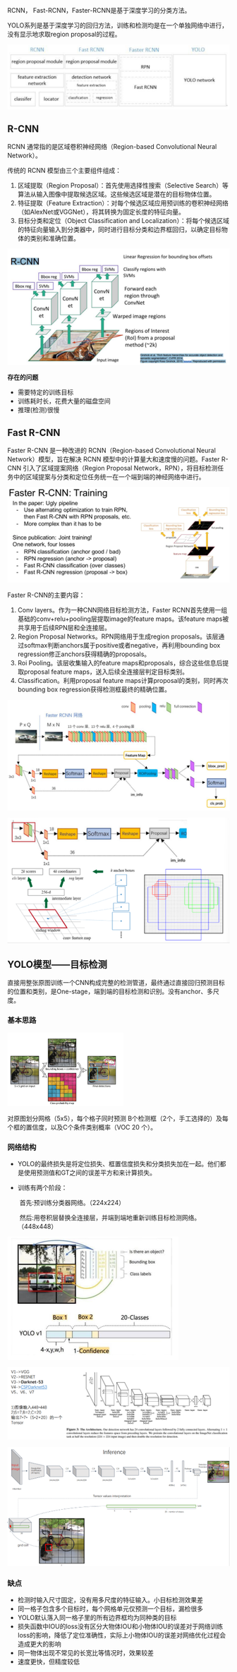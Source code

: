 RCNN， Fast-RCNN，Faster-RCNN是基于深度学习的分类方法。

YOLO系列是基于深度学习的回归方法，训练和检测均是在一个单独网络中进行，没有显示地求取region proposal的过程。

<img src="https://raw.githubusercontent.com/AnJian2020/study_recorder/main/images/202308140910292.png" alt="image-20230814091042063" style="zoom:67%;" />

## R-CNN

RCNN 通常指的是区域卷积神经网络（Region-based Convolutional Neural Network）。

传统的 RCNN 模型由三个主要组件组成：

1. 区域提取（Region Proposal）：首先使用选择性搜索（Selective Search）等算法从输入图像中提取候选区域。这些候选区域是潜在的目标物体位置。
2. 特征提取（Feature Extraction）：对每个候选区域应用预训练的卷积神经网络（如AlexNet或VGGNet），将其转换为固定长度的特征向量。
3. 目标分类和定位（Object Classification and Localization）：将每个候选区域的特征向量输入到分类器中，同时进行目标分类和边界框回归，以确定目标物体的类别和准确位置。

<img src="https://raw.githubusercontent.com/AnJian2020/study_recorder/main/images/202308140916715.png" alt="image-20230814091656556" style="zoom:50%;" />

**存在的问题**

- 需要特定的训练目标
- 训练耗时长，花费大量的磁盘空间
- 推理(检测)很慢

## Fast R-CNN

Faster R-CNN 是一种改进的 RCNN（Region-based Convolutional Neural Network）模型，旨在解决 RCNN 模型中的计算量大和速度慢的问题。Faster R-CNN 引入了区域提案网络（Region Proposal Network，RPN），将目标检测任务中的区域提案与分类和定位任务统一在一个端到端的神经网络中进行。

![img](https://raw.githubusercontent.com/AnJian2020/study_recorder/main/images/202308140934650.webp)

Faster R-CNN的主要内容：

1. Conv layers。作为一种CNN网络目标检测方法，Faster RCNN首先使用一组基础的conv+relu+pooling层提取image的feature maps。该feature maps被共享用于后续RPN层和全连接层。
2. Region Proposal Networks。RPN网络用于生成region proposals。该层通过softmax判断anchors属于positive或者negative，再利用bounding box regression修正anchors获得精确的proposals。
3. Roi Pooling。该层收集输入的feature maps和proposals，综合这些信息后提取proposal feature maps，送入后续全连接层判定目标类别。
4. Classification。利用proposal feature maps计算proposal的类别，同时再次bounding box regression获得检测框最终的精确位置。

![image-20230814093622170](https://raw.githubusercontent.com/AnJian2020/study_recorder/main/images/202308140936305.png)

![image-20230814093637229](https://raw.githubusercontent.com/AnJian2020/study_recorder/main/images/202308140936357.png)

## YOLO模型——目标检测

直接用整张原图训练一个CNN构成完整的检测管道，最终通过直接回归预测目标的位置和类别，是One-stage，端到端的目标检测和识别。没有anchor、多尺度。

### 基本思路

<img src="https://raw.githubusercontent.com/AnJian2020/study_recorder/main/images/202308140939206.png" alt="image-20230814093903125" style="zoom:50%;" />

对原图划分网格（5x5），每个格子同时预测 B个检测框（2个，手工选择的）及每个框的置信度，以及C个条件类别概率（VOC 20 个）。

### 网络结构

- YOLO的最终损失是将定位损失、框置信度损失和分类损失加在一起。他们都是使用预测值和GT之间的误差平方和来计算损失。

- 训练有两个阶段：

  ​	首先:预训练分类器网络。（224x224） 

  ​	然后:用卷积层替换全连接层，并端到端地重新训练目标检测网络。 （448x448）

<img src="https://raw.githubusercontent.com/AnJian2020/study_recorder/main/images/202308140944791.png" alt="image-20230814094403663" style="zoom:50%;" />

![image-20230814094425001](https://raw.githubusercontent.com/AnJian2020/study_recorder/main/images/202308140944075.png)

![image-20230814094654604](https://raw.githubusercontent.com/AnJian2020/study_recorder/main/images/202308140946717.png)

### 缺点

- 检测时输入尺寸固定，没有用多尺度的特征输入。小目标检测效果差
- 同一格子包含多个目标时，每个网格单元仅预测一个目标，漏检很多
- YOLO默认落入同一格子里的所有边界框均为同种类的目标
- 损失函数中IOU的loss没有区分大物体IOU和小物体IOU的误差对于网络训练loss的影响，降低了定位准确性，实际上小物体IOU的误差对网络优化过程会造成更大的影响
- 同一物体出现不常见的长宽比等情况时，效果较差
- 速度更快，但精度较低